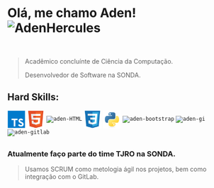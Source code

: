 <h1 class="percent" >Olá, me chamo Aden! <img src="https://komarev.com/ghpvc/?username=adenhercules" alt="AdenHercules" /> </h1>
<br>

> Acadêmico concluínte de Ciência da Computação.
> 
> Desenvolvedor de Software na SONDA.
  
## Hard Skills: 
  
<div class="row">
  
<code><img align="center" alt="aden-Ts" width="40px" src="https://raw.githubusercontent.com/devicons/devicon/master/icons/typescript/typescript-plain.svg" title="TypeScript"/></code>
<code><img align="center" alt="aden-HTML" width="40px" src="https://raw.githubusercontent.com/devicons/devicon/master/icons/html5/html5-original.svg" title="HTML"/></code>
<code><img align="center" alt="aden-HTML" width="40px" src="https://icones.pro/wp-content/uploads/2022/07/icone-angulaire-originale-logo.png" title="Angular"/></code>
<code><img align="center" alt="aden-CSS" width="40px" src="https://raw.githubusercontent.com/devicons/devicon/master/icons/css3/css3-original.svg" title="CSS"/></code>
<code><img align="center" alt="aden-Python" width="40px" src="https://raw.githubusercontent.com/devicons/devicon/master/icons/python/python-original.svg" title="Python"/></code>
<code><img align="center" alt="aden-bootstrap" width="40px" src="https://cdn.jsdelivr.net/gh/devicons/devicon/icons/bootstrap/bootstrap-original.svg" title="Bootstrap"/></code>
<code><img align="center" alt="aden-gi" width="40px" src="https://cdn.jsdelivr.net/gh/devicons/devicon/icons/git/git-original.svg" title="Git"/></code>
<code><img align="center" alt="aden-gitlab" width="40px" src="https://cdn.jsdelivr.net/gh/devicons/devicon/icons/gitlab/gitlab-original.svg" title="GitLab"/></code>

</div>
  
  ##
  
  ### Atualmente faço parte do time TJRO na SONDA.
  > Usamos SCRUM como metologia ágil nos projetos, bem como integração com o GitLab.
